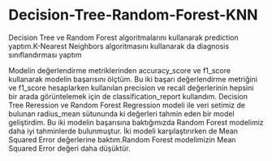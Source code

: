 # Decision-Tree-Random-Forest-KNN
Decision Tree ve Random Forest algoritmalarını kullanarak prediction yaptım.K-Nearest Neighbors algoritmasını kullanarak da diagnosis sınıflandırması yaptım


Modelin değerlendirme metriklerinden accuracy_score ve f1_score kullanarak modelin başarısını ölçtüm.
Bu iki başarı değerlendirme metriğini ve f1_score hesaplarken kullanılan precision ve recall değerlerinin hepsini bir arada görüntelemek için de classification_report kullandım.
Decision Tree Reression ve Random Forest Regression modeli ile veri setimiz de bulunan radius_mean sütununda ki değerleri tahmin eden bir model geliştirdim.
Bu iki modelin başarısına baktığımızda Random Forest modelimiz daha iyi tahminlerde bulunmuştur.
İki modeli karşılaştırırken de Mean Squared Error değerlerine baktım.Random Forest modelimizin Mean Squared Error değeri daha düşüktür.
